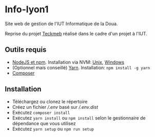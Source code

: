 # Info-lyon1
Site web de gestion de l'IUT Informatique de la Doua.

Reprise du projet [Teckmeb](https://github.com/xontik/info-lyon1) réalisé dans le cadre d'un projet à l'IUT.

## Outils requis
- [NodeJS et npm](https://nodejs.org/). Installation via NVM: [Unix](https://github.com/creationix/nvm), [Windows](https://github.com/coreybutler/nvm-windows)
- (Optionnel mais conseillé) [Yarn](https://yarnpkg.com/). Installation: `npm install -g yarn`
- [Composer](https://getcomposer.org/)

## Installation
- Téléchargez ou clonez le répertoire
- Créez un fichier _/.env_ basé sur _/.env.dist_
- Exécutez `composer install`
- Exécutez `yarn install` ou `npm install` selon le gestionnaire de dépendance que vous utilisez
- Exécutez `yarn setup` ou `npm run setup`
